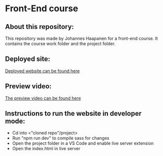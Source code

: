 <h1>Front-End course</h1>

<h2>About this repository:</h2>
<p>This repository was made by Johannes Haapanen for a front-end course. It contains the course work folder and the project folder.</p>

<h2>Deployed site:</h2>

[Deployed website can be found here](https://frontendcoursedoe.netlify.app/index.html)

<h2>Preview video:</h2>

[The preview video can be found here](https://lut-my.sharepoint.com/:v:/g/personal/johannes_haapanen_student_lut_fi/EdVNbELFzSlGtW7g8XH2UNsBL2HUTBFbuAKF6mgKXp32CQ?e=t3nwtX)


<h2>Instructions to run the website in developer mode:</h2>

* Cd into <"cloned repo"/project>
* Run "npm run dev" to compile sass for changes
* Open the project folder in a VS Code and enable live server extension
* Open the index.html in live server
